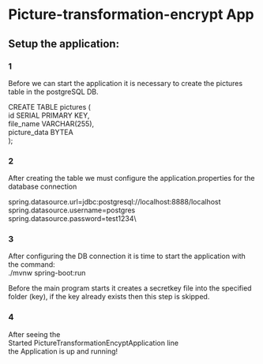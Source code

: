 # Picture-transformation-encrypt App

## Setup the application:

### 1
Before we can start the application it is necessary to create the pictures table in the postgreSQL DB.

CREATE TABLE pictures (\
id SERIAL PRIMARY KEY,\
file_name VARCHAR(255),\
picture_data BYTEA\
);

### 2
After creating the table we must configure the application.properties for the database connection

spring.datasource.url=jdbc:postgresql://localhost:8888/localhost\
spring.datasource.username=postgres\
spring.datasource.password=test1234\

### 3
After configuring the DB connection it is time to start the application with the command:\
./mvnw spring-boot:run

Before the main program starts it creates a secretkey file into the specified folder (key),
if the key already exists then this step is skipped.

### 4
After seeing the\
Started PictureTransformationEncyptApplication line\
the Application is up and running!



